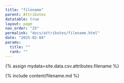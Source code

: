 ```yaml
---
title: "filename"
parent: Attributes
datatable: true
layout: page
nav_order: "25"
permalink: "docs/attributes/filename.html"
date: "2025-02-04"
params:
  title: ""
  rank: ""
---
```

{% assign mydata=site.data.csv.attributes.filename %} 

{% include content/filename.md %}
